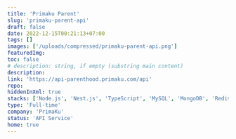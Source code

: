 ```yaml
---
title: 'Primaku Parent'
slug: 'primaku-parent-api'
draft: false
date: 2022-12-15T00:21:13+07:00
tags: []
images: ['/uploads/compressed/primaku-parent-api.png']
featuredImg:
toc: false
# description: string, if empty (substring main content)
description:
link: 'https://api-parenthood.primaku.com/api'
repo:
hiddenInXml: true
stacks: ['Node.js', 'Nest.js', 'TypeScript', 'MySQL', 'MongoDB', 'Redis']
type: 'Full-time'
company: 'PrimaKu'
status: 'API Service'
home: true
---
```

